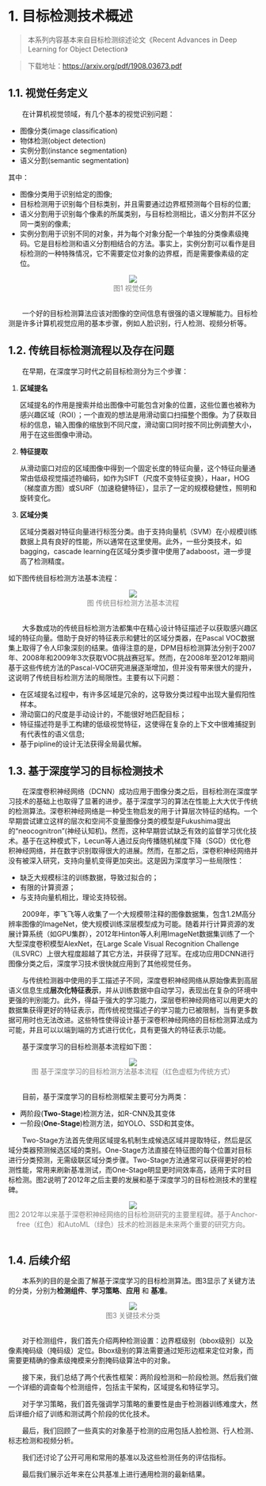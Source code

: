 # 1. 目标检测技术概述

> 本系列内容基本来自目标检测综述论文《Recent Advances in Deep Learning for Object Detection》

> 下载地址：https://arxiv.org/pdf/1908.03673.pdf

## 1.1. 视觉任务定义
&emsp;&emsp;在计算机视觉领域，有几个基本的视觉识别问题：
- 图像分类(image classification)
- 物体检测(object detection)
- 实例分割(instance segmentation)
- 语义分割(semantic segmentation)

其中：
- 图像分类用于识别给定的图像;
- 目标检测用于识别每个目标类别，并且需要通过边界框预测每个目标的位置;
- 语义分割用于识别每个像素的所属类别，与目标检测相比，语义分割并不区分同一类别的像素;
- 实例分割用于识别不同的对象，并为每个对象分配一个单独的分类像素级掩码。它是目标检测和语义分割相结合的方法。事实上，实例分割可以看作是目标检测的一种特殊情况，它不需要定位对象的边界框，而是需要像素级的定位。

<div align=center>
	<img src="images/图1视觉任务分类.png">
</div>
<div align=center><font color="gray">图1 视觉任务</font></div>
<br>

&emsp;&emsp;一个好的目标检测算法应该对图像的空间信息有很强的语义理解能力。目标检测是许多计算机视觉应用的基本步骤，例如人脸识别，行人检测、视频分析等。

## 1.2. 传统目标检测流程以及存在问题
&emsp;&emsp;在早期，在深度学习时代之前目标检测分为三个步骤：
1. **区域提名**

    区域提名的作用是搜索并给出图像中可能包含对象的位置，这些位置也被称为感兴趣区域（ROI）；一个直观的想法是用滑动窗口扫描整个图像。为了获取目标的信息，输入图像的缩放到不同尺度，滑动窗口同时按不同比例调整大小，用于在这些图像中滑动。

2. **特征提取**

    从滑动窗口对应的区域图像中得到一个固定长度的特征向量，这个特征向量通常由低级视觉描述符编码，如作为SIFT（尺度不变特征变换），Haar，HOG（梯度直方图）或SURF（加速稳健特征），显示了一定的规模稳健性，照明和旋转变化。

3. **区域分类**

    区域分类器对特征向量进行标签分类。由于支持向量机（SVM）在小规模训练数据上具有良好的性能，所以通常在这里使用。此外，一些分类技术，如bagging，cascade learning在区域分类步骤中使用了adaboost，进一步提高了检测精度。

如下图传统目标检测方法基本流程：
<div align=center>
	<img src="images/传统目标检测方法基本流程.png">
</div>
<div align=center><font color="gray">图 传统目标检测方法基本流程</font></div>
<br>

&emsp;&emsp;大多数成功的传统目标检测方法都集中在精心设计特征描述子以获取感兴趣区域的特征向量。借助于良好的特征表示和健壮的区域分类器，在Pascal VOC数据集上取得了令人印象深刻的结果。值得注意的是，DPM目标检测算法分别于2007年、2008年和2009年3次获取VOC挑战赛冠军。然而，在2008年至2012年期间基于这些传统方法的Pascal-VOC研究进展逐渐增加，但并没有带来很大的提升，这说明了传统目标检测方法的局限性。主要有以下问题：
- 在区域提名过程中，有许多区域是冗余的，这导致分类过程中出现大量假阳性样本。
- 滑动窗口的尺度是手动设计的，不能很好地匹配目标；
- 特征描述符是手工构建的低级视觉特征，这使得在复杂的上下文中很难捕捉到有代表性的语义信息;
- 基于pipline的设计无法获得全局最优解。

## 1.3. 基于深度学习的目标检测技术
&emsp;&emsp;在深度卷积神经网络（DCNN）成功应用于图像分类之后，目标检测在深度学习技术的基础上也取得了显著的进步。基于深度学习的算法在性能上大大优于传统的检测算法。深卷积神经网络是一种受生物启发的用于计算层次特征的结构。一个早期尝试建立这样的层次和空间不变量图像分类的模型是Fukushima提出的“neocognitron”(神经认知机)。然而，这种早期尝试缺乏有效的监督学习优化技术。基于在这种模式下，Lecun等人通过反向传播随机梯度下降（SGD）优化卷积神经网络，并在数字识别取得很大的进展。然而，在那之后，深卷积神经网络并没有被深入研究，支持向量机变得更加突出。这是因为深度学习一些局限性：

* 缺乏大规模标注的训练数据，导致过拟合的；
* 有限的计算资源；
* 与支持向量机相比，理论支持较弱。

&emsp;&emsp;2009年，李飞飞等人收集了一个大规模带注释的图像数据集，包含1.2M高分辨率图像的ImageNet，使大规模训练深层模型成为可能。随着并行计算资源的发展计算系统（如GPU集群），2012年Hinton等人利用ImageNet数据集训练了一个大型深度卷积模型AlexNet，在Large Scale Visual Recognition Challenge（ILSVRC）上很大程度超越了其它方法，并获得了冠军。在成功应用DCNN进行图像分类之后，深度学习技术很快就应用到了其他视觉任务。

&emsp;&emsp;与传统检测器中使用的手工描述子不同，深度卷积神经网络从原始像素到高层语义信息生成**层次化特征表示**，并从训练数据中自动学习，表现出在复杂的环境中更强的判别能力。此外，得益于强大的学习能力，深层卷积神经网络可以用更大的数据集获得更好的特征表示，而传统视觉描述子的学习能力已被限制，当有更多数据可用时也无法改进。这些特性使得设计基于深卷积神经网络的目标检测算法成为可能，并且可以以端到端的方式进行优化，具有更强大的特征表示功能。

&emsp;&emsp;基于深度学习的目标检测基本流程如下图：
<div align=center>
	<img src="images/基于深度学习的目标检测方法基本流程.png">
</div>
<div align=center><font color="gray">图 基于深度学习的目标检测方法基本流程（红色虚框为传统方式）</font></div>
<br>

&emsp;&emsp;目前，基于深度学习的目标检测框架主要可分为两类：
- 两阶段(**Two-Stage**)检测方法，如R-CNN及其变体
- 一阶段(**One-Stage**)检测方法，如YOLO、SSD和其变体。

&emsp;&emsp;Two-Stage方法首先使用区域提名机制生成候选区域并提取特征，然后是区域分类器预测候选区域的类别。One-Stage方法直接在特征图的每个位置对目标进行分类预测，无需级联区域分类步骤。Two-Stage方法通常可以获得更好的检测性能，常用来刷新基准测试，而One-Stage明显更时间效率高，适用于实时目标检测。图2说明了2012年之后主要的发展和基于深度学习的目标检测技术的里程碑。

<div align=center>
	<img src="images/图2目标检测技术里程碑.png">
</div>
<div align=center><font color="gray">图2 2012年以来基于深卷积神经网络的目标检测研究的主要里程碑。基于Anchor-free（红色）和AutoML（绿色）技术的检测器是未来两个重要的研究方向。</font></div>
<br>

## 1.4. 后续介绍
&emsp;&emsp;本系列的目的是全面了解基于深度学习的目标检测算法。图3显示了关键方法的分类，分别为**检测组件**、**学习策略**、**应用** 和 **基准**。

<div align=center>
	<img src="images/图3关键技术分类.png">
</div>
<div align=center><font color="gray">图3 关键技术分类</font></div>
<br>

&emsp;&emsp;对于检测组件，我们首先介绍两种检测设置：边界框级别（bbox级别）以及像素掩码级（掩码级）定位。Bbox级别的算法需要通过矩形边框来定位对象，而需要更精确的像素级掩模来分割掩码级算法中的对象。

&emsp;&emsp;接下来，我们总结了两个代表性框架：两阶段检测和一阶段检测。然后我们做一个详细的调查每个检测组件，包括主干架构，区域提名和特征学习。

&emsp;&emsp;对于学习策略，我们首先强调学习策略的重要性是由于检测器训练难度大，然后详细介绍了训练和测试两个阶段的优化技术。

&emsp;&emsp;最后，我们回顾了一些真实的对象基于检测的应用包括人脸检测、行人检测、标志检测和视频分析。

&emsp;&emsp;我们还讨论了公开可用和常用的基准以及这些检测任务的评估指标。

&emsp;&emsp;最后我们展示近年来在公共基准上进行通用检测的最新结果。
